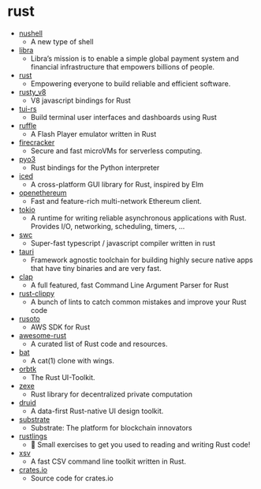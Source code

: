 # rust
- [nushell](https://github.com/nushell/nushell)
  - A new type of shell
- [libra](https://github.com/libra/libra)
  - Libra’s mission is to enable a simple global payment system and financial infrastructure that empowers billions of people.
- [rust](https://github.com/rust-lang/rust)
  - Empowering everyone to build reliable and efficient software.
- [rusty_v8](https://github.com/denoland/rusty_v8)
  - V8 javascript bindings for Rust
- [tui-rs](https://github.com/fdehau/tui-rs)
  - Build terminal user interfaces and dashboards using Rust
- [ruffle](https://github.com/ruffle-rs/ruffle)
  - A Flash Player emulator written in Rust
- [firecracker](https://github.com/firecracker-microvm/firecracker)
  - Secure and fast microVMs for serverless computing.
- [pyo3](https://github.com/PyO3/pyo3)
  - Rust bindings for the Python interpreter
- [iced](https://github.com/hecrj/iced)
  - A cross-platform GUI library for Rust, inspired by Elm
- [openethereum](https://github.com/openethereum/openethereum)
  - Fast and feature-rich multi-network Ethereum client.
- [tokio](https://github.com/tokio-rs/tokio)
  - A runtime for writing reliable asynchronous applications with Rust. Provides I/O, networking, scheduling, timers, ...
- [swc](https://github.com/swc-project/swc)
  - Super-fast typescript / javascript compiler written in rust
- [tauri](https://github.com/tauri-apps/tauri)
  - Framework agnostic toolchain for building highly secure native apps that have tiny binaries and are very fast.
- [clap](https://github.com/clap-rs/clap)
  - A full featured, fast Command Line Argument Parser for Rust
- [rust-clippy](https://github.com/rust-lang/rust-clippy)
  - A bunch of lints to catch common mistakes and improve your Rust code
- [rusoto](https://github.com/rusoto/rusoto)
  - AWS SDK for Rust
- [awesome-rust](https://github.com/rust-unofficial/awesome-rust)
  - A curated list of Rust code and resources.
- [bat](https://github.com/sharkdp/bat)
  - A cat(1) clone with wings.
- [orbtk](https://github.com/redox-os/orbtk)
  - The Rust UI-Toolkit.
- [zexe](https://github.com/scipr-lab/zexe)
  - Rust library for decentralized private computation
- [druid](https://github.com/xi-editor/druid)
  - A data-first Rust-native UI design toolkit.
- [substrate](https://github.com/paritytech/substrate)
  - Substrate: The platform for blockchain innovators
- [rustlings](https://github.com/rust-lang/rustlings)
  - 🦀 Small exercises to get you used to reading and writing Rust code!
- [xsv](https://github.com/BurntSushi/xsv)
  - A fast CSV command line toolkit written in Rust.
- [crates.io](https://github.com/rust-lang/crates.io)
  - Source code for crates.io
